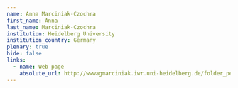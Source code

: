 ```yaml
---
name: Anna Marciniak-Czochra
first_name: Anna
last_name: Marciniak-Czochra
institution: Heidelberg University
institution_country: Germany
plenary: true
hide: false
links:
  - name: Web page
    absolute_url: http://wwwagmarciniak.iwr.uni-heidelberg.de/folder_people/Anna.Marciniak/index.html
---
```

